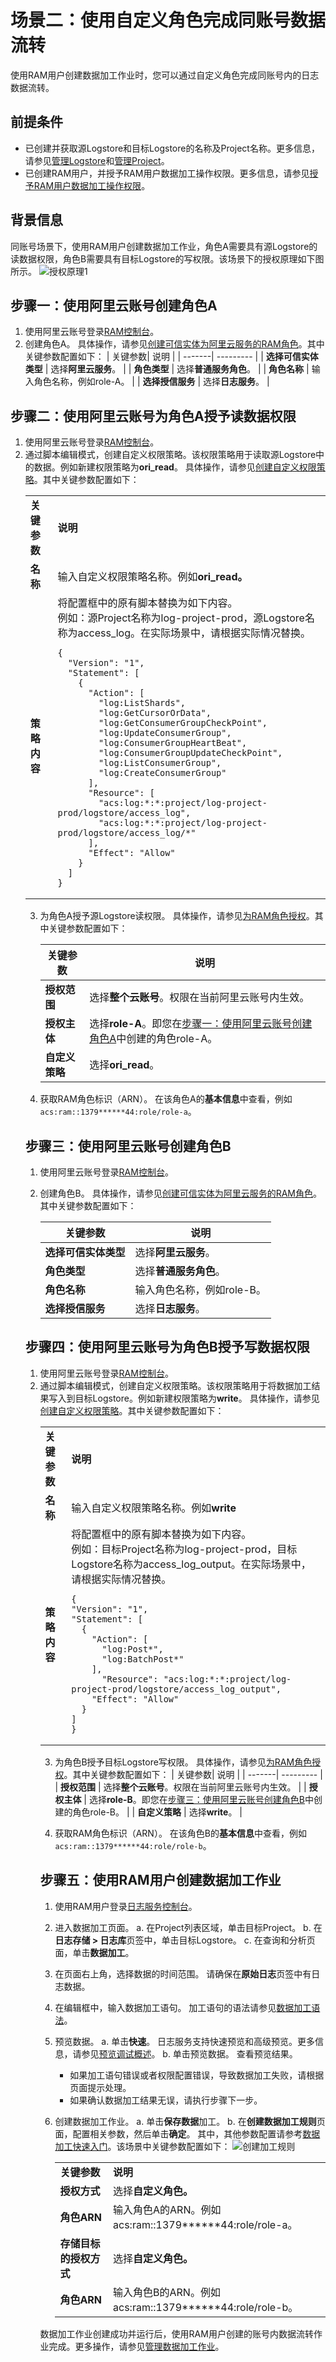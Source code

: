 # 场景二：使用自定义角色完成同账号数据流转

使用RAM用户创建数据加工作业时，您可以通过自定义角色完成同账号内的日志数据流转。

## 前提条件
* 已创建并获取源Logstore和目标Logstore的名称及Project名称。更多信息，请参见[管理Logstore](https://help.aliyun.com/document_detail/48990.htm?spm=a2c4g.11186623.0.0.16f15b29n6bPmt#concept-xkb-zh5-vdb)和[管理Project](https://help.aliyun.com/document_detail/48984.htm?spm=a2c4g.11186623.0.0.16f17934Z4NUG1#concept-mxk-414-vdb)。
* 已创建RAM用户，并授予RAM用户数据加工操作权限。更多信息，请参见[授予RAM用户数据加工操作权限](https://help.aliyun.com/document_detail/125779.htm?spm=a2c4g.11186623.0.0.16f129dbREi77F#task-2005445)。

## 背景信息
同账号场景下，使用RAM用户创建数据加工作业，角色A需要具有源Logstore的读数据权限，角色B需要具有目标Logstore的写权限。该场景下的授权原理如下图所示。
![授权原理1](/img/dataprocessdemo/配置数据加工/授权原理1.png)

## 步骤一：使用阿里云账号创建角色A
  1. 使用阿里云账号登录[RAM控制台](https://ram.console.aliyun.com/overview)。
  2. 创建角色A。
  具体操作，请参见[创建可信实体为阿里云服务的RAM角色](https://help.aliyun.com/document_detail/116800.htm?spm=a2c4g.11186623.0.0.16f11550FDwDIG#task-2448632)。其中关键参数配置如下：
      | 关键参数| 说明 |
      | -------| --------- |
      | **选择可信实体类型** | 选择**阿里云服务**。 |
      | **角色类型** | 选择**普通服务角色**。 |
      | **角色名称** | 输入角色名称，例如role-A。 |
      | **选择授信服务** | 选择**日志服务**。 |



## 步骤二：使用阿里云账号为角色A授予读数据权限
  1. 使用阿里云账号登录[RAM控制台](https://ram.console.aliyun.com/overview)。
  2. 通过脚本编辑模式，创建自定义权限策略。该权限策略用于读取源Logstore中的数据。例如新建权限策略为**ori_read**。
具体操作，请参见[创建自定义权限策略](https://help.aliyun.com/document_detail/93733.htm?spm=a2c4g.11186623.0.0.16f11ff58fILkp#task-2149286)。其中关键参数配置如下：
      <table>
      <tr><td><b>关键参数</td><td><b>说明</td></tr>
      <tr><td><b>名称</td><td>输入自定义权限策略名称。例如<b>ori_read。</td></tr>
      <tr><td><b>策略内容</td>
      <td>将配置框中的原有脚本替换为如下内容。<br>例如：源Project名称为log-project-prod，源Logstore名称为access_log。在实际场景中，请根据实际情况替换。
  ```
  {
    "Version": "1",
    "Statement": [
      {
        "Action": [
          "log:ListShards",
          "log:GetCursorOrData",
          "log:GetConsumerGroupCheckPoint",
          "log:UpdateConsumerGroup",
          "log:ConsumerGroupHeartBeat",
          "log:ConsumerGroupUpdateCheckPoint",
          "log:ListConsumerGroup",
          "log:CreateConsumerGroup"
        ],
        "Resource": [
          "acs:log:*:*:project/log-project-prod/logstore/access_log",
          "acs:log:*:*:project/log-project-prod/logstore/access_log/*"
        ],
        "Effect": "Allow"
      }
    ]
  }
```
</td></tr>
</table>

3. 为角色A授予源Logstore读权限。
具体操作，请参见[为RAM角色授权](https://help.aliyun.com/document_detail/116147.htm?spm=a2c4g.11186623.0.0.16f12d7ayYMcWn#task-187801)。其中关键参数配置如下：

    | 关键参数| 说明 |
      | -------| --------- |
      | **授权范围** | 选择**整个云账号**。权限在当前阿里云账号内生效。 |
      | **授权主体** | 选择**role-A**。即您在[步骤一：使用阿里云账号创建角色A](https://help.aliyun.com/document_detail/448355.html#section-l8g-pgl-8rq)中创建的角色role-A。 |
      | **自定义策略** | 选择**ori_read**。 |



4. 获取RAM角色标识（ARN）。
在该角色A的**基本信息**中查看，例如```acs:ram::1379******44:role/role-a```。

## 步骤三：使用阿里云账号创建角色B
1. 使用阿里云账号登录[RAM控制台](https://ram.console.aliyun.com/overview)。
2. 创建角色B。
  具体操作，请参见[创建可信实体为阿里云服务的RAM角色](https://help.aliyun.com/document_detail/116800.htm?spm=a2c4g.11186623.0.0.72064450hX7Yq6#task-2448632)。其中关键参数配置如下：

    | 关键参数| 说明 |
    | -------| --------- |
    | **选择可信实体类型** | 选择**阿里云服务**。 |
    | **角色类型** | 选择**普通服务角色**。 |
    | **角色名称** | 输入角色名称，例如role-B。 |
    | **选择授信服务** | 选择**日志服务**。 |


## 步骤四：使用阿里云账号为角色B授予写数据权限
1. 使用阿里云账号登录[RAM控制台](https://ram.console.aliyun.com/overview)。
2. 通过脚本编辑模式，创建自定义权限策略。该权限策略用于将数据加工结果写入到目标Logstore。例如新建权限策略为**write**。
具体操作，请参见[创建自定义权限策略](https://help.aliyun.com/document_detail/93733.htm?spm=a2c4g.11186623.0.0.720664a1umWb1J#task-2149286)。其中关键参数配置如下：
    <table>
        <tr><td><b>关键参数</td><td><b>说明</td></tr>
        <tr><td><b>名称</td><td>输入自定义权限策略名称。例如<b>write</b></td></tr>
        <tr><td><b>策略内容</b></td>
        <td>将配置框中的原有脚本替换为如下内容。<br>例如：目标Project名称为log-project-prod，目标Logstore名称为access_log_output。在实际场景中，请根据实际情况替换。
  ```
  {
  "Version": "1",
  "Statement": [
    {
      "Action": [
        "log:Post*",
        "log:BatchPost*"
      ],
        "Resource": "acs:log:*:*:project/log-project-prod/logstore/access_log_output",
      "Effect": "Allow"
    }
  ]
  }
  ```
  </td>
  </tr>
  </table>

3. 为角色B授予目标Logstore写权限。
具体操作，请参见[为RAM角色授权](https://help.aliyun.com/document_detail/116147.htm?spm=a2c4g.11186623.0.0.16f12d7ayYMcWn#task-187801)。其中关键参数配置如下：
    | 关键参数| 说明 |
    | -------| --------- |
    | **授权范围** | 选择**整个云账号**。权限在当前阿里云账号内生效。 |
    | **授权主体** | 选择**role-B**。即您在[步骤三：使用阿里云账号创建角色B](https://help.aliyun.com/document_detail/448355.html#section-jp3-5x0-7bc)中创建的角色role-B。 |
    | **自定义策略** | 选择**write**。 |


4. 获取RAM角色标识（ARN）。
在该角色B的**基本信息**中查看，例如```acs:ram::1379******44:role/role-b```。

## 步骤五：使用RAM用户创建数据加工作业
1. 使用RAM用户登录[日志服务控制台](https://sls.console.aliyun.com/?spm=a2c4g.11186623.0.0.10b94450uwe8VN)。
2. 进入数据加工页面。
  a. 在Project列表区域，单击目标Project。
  b. 在**日志存储 > 日志库**页签中，单击目标Logstore。
  c. 在查询和分析页面，单击**数据加工**。
3. 在页面右上角，选择数据的时间范围。
  请确保在**原始日志**页签中有日志数据。
4. 在编辑框中，输入数据加工语句。
  加工语句的语法请参见[数据加工语法](https://help.aliyun.com/document_detail/125439.htm?spm=a2c4g.11186623.0.0.10b9708cbP33kd#concept-1130584)。
5. 预览数据。
  a. 单击**快速**。
    日志服务支持快速预览和高级预览。更多信息，请参见[预览调试概述](https://help.aliyun.com/document_detail/175654.htm?spm=a2c4g.11186623.0.0.10b9708cCzGvXG#task-2565077)。
  b. 单击预览数据。
    查看预览结果。

    * 如果加工语句错误或者权限配置错误，导致数据加工失败，请根据页面提示处理。
    * 如果确认数据加工结果无误，请执行步骤下一步。
6. 创建数据加工作业。
  a. 单击**保存数据**加工。
  b. 在**创建数据加工规则**页面，配置相关参数，然后单击**确定**。
    其中，其他参数配置请参考[数据加工快速入门](https://help.aliyun.com/document_detail/140895.htm?spm=a2c4g.11186623.0.0.10b94b411wYwnX#task-2316153)。该场景中关键参数配置如下：
       ![创建加工规则](/img/dataprocessdemo/配置数据加工/创建加工规则.png)


      <table>
        <tr><td><b>关键参数</td><td><b>说明</td></tr>
        <tr><td><b>授权方式</td><td>选择<b>自定义角色。</td></tr>
        <tr><td><b>角色ARN</td><td>输入角色A的ARN。例如acs:ram::1379******44:role/role-a。</td></tr>
        <tr><td><b>存储目标的授权方式</td><td>选择<b>自定义角色。
        </td></tr>
        <tr><td><b>角色ARN</b></td>
        <td>输入角色B的ARN。例如acs:ram::1379******44:role/role-b。
    </td>
      </tr>
      </table>

数据加工作业创建成功并运行后，使用RAM用户创建的账号内数据流转作业完成。更多操作，请参见[管理数据加工作业](https://help.aliyun.com/document_detail/128744.htm?spm=a2c4g.11186623.0.0.10b92b0d2iORzE#task-1580295)。